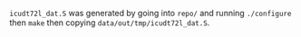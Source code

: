 `icudt72l_dat.S` was generated by going into `repo/` and running `./configure` then `make` then copying `data/out/tmp/icudt72l_dat.S`.